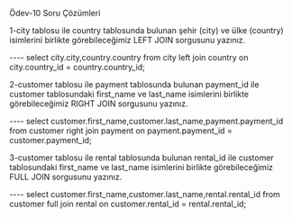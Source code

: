 Ödev-10 Soru Çözümleri

1-city tablosu ile country tablosunda bulunan şehir (city) ve ülke (country) isimlerini birlikte görebileceğimiz LEFT JOIN sorgusunu yazınız.

---- select city.city,country.country from city left join country on city.country_id = country.country_id;

2-customer tablosu ile payment tablosunda bulunan payment_id ile customer tablosundaki first_name ve last_name isimlerini birlikte görebileceğimiz RIGHT JOIN sorgusunu yazınız.

---- select customer.first_name,customer.last_name,payment.payment_id from customer right join payment on payment.payment_id = customer.payment_id;

3-customer tablosu ile rental tablosunda bulunan rental_id ile customer tablosundaki first_name ve last_name isimlerini birlikte görebileceğimiz FULL JOIN sorgusunu yazınız.

---- select customer.first_name,customer.last_name,rental.rental_id from customer full join rental on customer.rental_id = rental.rental_id;
